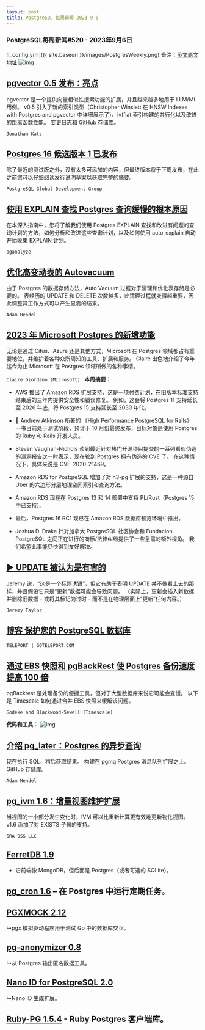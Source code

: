 ```yaml
---
layout: post
title: PostgreSQL 每周新闻 2023-9-6
---
```

### PostgreSQL每周新闻#520 - 2023年9月6日
![_config.yml]({{ site.baseurl }}/images/PostgresWeekly.png)
备注：[英文原文地址](https://postgresweekly.com/issues/520)
![img](https://res.cloudinary.com/cpress/image/upload/w_1280,e_sharpen:60,q_auto/yz5fhludoc40exl2p9qu.jpg)
## [pgvector 0.5 发布：亮点](https://postgresweekly.com/link/144386/web)
pgvector 是一个提供向量相似性搜索功能的扩展，并且越来越多地用于 LLM/ML 用例。 v0.5 引入了新的索引类型（Christopher Winslett 在 HNSW Indexes with Postgres and pgvector 中详细展示了）、ivfflat 索引构建的并行化以及改进的距离函数性能。 [变更日志](https://postgresweekly.com/link/144389/web)和 [GitHub 存储库](https://postgresweekly.com/link/144387/web)。


`Jonathan Katz `
## [Postgres 16 候选版本 1 已发布](https://postgresweekly.com/link/144390/web)
除了最近的测试版之外，没有太多可添加的内容，但最终版本将于下周发布，在此之前您可以仔细阅读发行说明草案以获取完整的摘要。


`PostgreSQL Global Development Group `
## [使用 EXPLAIN 查找 Postgres 查询缓慢的根本原因](https://postgresweekly.com/link/144385/web)
在本深入指南中，您将了解我们使用 Postgres EXPLAIN 查找和改进有问题的查询计划的方法，如何分析和改进这些查询计划，以及如何使用 auto_explain 自动 开始收集 EXPLAIN 计划。


`pganalyze `
## [优化高变动表的 Autovacuum](https://postgresweekly.com/link/144392/web)
由于 Postgres 的数据存储方法，Auto Vacuum 过程对于清理和优化表存储是必要的。 表经历的 UPDATE 和 DELETE 次数越多，此清理过程就变得越重要，因此调整其工作方式可以产生显着的结果。


`Adam Hendel `
## [2023 年 Microsoft Postgres 的新增功能](https://postgresweekly.com/link/144393/web)
无论是通过 Citus、Azure 还是其他方式，Microsoft 在 Postgres 领域都占有重要地位，并维护着各种众所周知的工具、扩展和服务。 Claire 出色地介绍了今年迄今为止 Microsoft 在 Postgres 领域所做的各种事情。


`Claire Giordano (Microsoft) `
**本周摘要：**
*   AWS 推出了 Amazon RDS 扩展支持，这是一项付费计划，在旧版本标准支持结束后的三年内提供安全性和错误修复。 例如，这会将 Postgres 11 支持延长至 2026 年底，将 Postgres 15 支持延长至 2030 年代。


*   📗 Andrew Atkinson 所著的 《High Performance PostgreSQL for Rails》 一书目前处于测试阶段，预计于 10 月份最终发布，目标对象是使用 Postgres 的 Ruby 和 Rails 开发人员。


*   Steven Vaughan-Nichols 谈到最近针对热门开源项目提交的一系列看似伪造的漏洞报告之一时表示，现在轮到 Postgres 拥有伪造的 CVE 了。 在这种情况下，具体来说是 CVE-2020-21469。


*   Amazon RDS for PostgreSQL 增加了对 h3-pg 扩展的支持，这是一种源自 Uber 的六边形分层地理空间索引和查询方法。


*   Amazon RDS 现在在 Postgres 13 和 14 部署中支持 PL/Rust（Postgres 15 中已支持）。


*   最后，Postgres 16 RC1 现已在 Amazon RDS 数据库预览环境中推出。


*   Joshua D. Drake 针对加拿大 PostgreSQL 社区协会和 Fundacion PostgreSQL 之间正在进行的商标/法律纠纷提供了一些急需的额外视角。 我们希望此事能尽快得到友好解决。


## [▶ UPDATE 被认为是有害的](https://postgresweekly.com/link/144403/web)
Jeremy 说，“这是一个标题诱饵”，但它有助于表明 UPDATE 并不像看上去的那样，并且假设它只是“更新”数据可能会导致问题。 （实际上，更新会插入新数据并删除旧数据 - 或将其标记为过时 - 而不是在物理层面上“更新”任何内容。）


`Jeremy Taylor `

## [博客 保护您的 PostgreSQL 数据库](https://postgresweekly.com/link/144404/web)

`TELEPORT | GOTELEPORT․COM`

## [通过 EBS 快照和 pgBackRest 使 Postgres 备份速度提高 100 倍](https://postgresweekly.com/link/144405/web)
pgBackrest 是处理备份的便捷工具，但对于大型数据库来说它可能会变慢。 以下是 Timescale 如何通过合并 EBS 快照来缓解该问题。


`Godeke and Blackwood-Sewell (Timescale) `

**代码和工具：**
![img](https://res.cloudinary.com/cpress/image/upload/w_1280,e_sharpen:60,q_auto/tnnnn8zaclwq8t2pncjx.jpg)
## [介绍 pg_later：Postgres 的异步查询](https://postgresweekly.com/link/144408/web)
现在执行 SQL，稍后获取结果。 构建在 pgmq Postgres 消息队列扩展之上。 GitHub 存储库。


`Adam Hendel `
## [pg_ivm 1.6：增量视图维护扩展](https://postgresweekly.com/link/144411/web)
当视图的一小部分发生变化时，IVM 可以比重新计算更有效地更新物化视图。 v1.6 添加了对 EXISTS 子句的支持。


`SRA OSS LLC `
## [FerretDB 1.9](https://postgresweekly.com/link/144413/web)
 - 它前端像 MongoDB，但后面是 Postgres（或者可选的 SQLite）。


## [pg_cron 1.6](https://postgresweekly.com/link/144414/web) – 在 Postgres 中运行定期任务。


## [PGXMOCK 2.12](https://postgresweekly.com/link/144415/web)
↳pgx 模拟驱动程序用于测试 Go 中的数据库交互。


## [pg-anonymizer 0.8](https://postgresweekly.com/link/144417/web)
↳从 Postgres 输出匿名数据工具。


## [Nano ID for PostgreSQL 2.0](https://postgresweekly.com/link/144418/web)
↳Nano ID 生成扩展。


## [Ruby-PG 1.5.4](https://postgresweekly.com/link/144419/web)  -  Ruby Postgres 客户端库。
